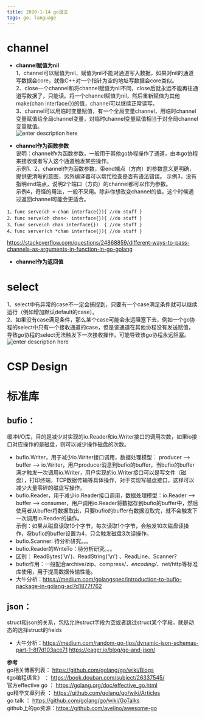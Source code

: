 ```yaml
---
title: 2020-1-14 go语法 
tags: go, language
---
```


# **channel**  

+ **channel赋值为nil**   
1、channel可以赋值为nil，赋值为nil不能对通道写入数据，如果对nil的通道写数据会core，就像C++对一个指针为空的地址写数据会core类似。   
2、close一个channel和将channel赋值为nil不同，close后就永远不能再往通道写数据了，只能读。将一个channel赋值为nil，然后重新赋值为其他make(chan interface{})的值，channel可以继续正常读写。   
3、channel可以用临时变量赋值，有一个全局变量channel，用临时channel变量赋值给全局channel变量，对临时channel变量赋值相当于对全局channel变量赋值。   
![enter description here](./images/1579052148730.png)   

+ **channel作为函数参数**   
说明：channel作为函数参数，一般用于其他go协程操作了通道，由本go协程来接收或者写入这个通道触发某些操作。   
示例1、2，channel作为函数参数，带end端点（方向）的参数意义更明确，提供更清晰的意图，另外编译器可以帮忙检查是否有语法错误。
示例3，没有指明end端点，说明2个端口（方向）的channel都可以作为参数。   
示例4，奇怪的用法，一般不采用。除非你想改变channel的值。这个时候通过返回channel可能会更适合。   
``` golang    
1、func serve(ch <-chan interface{}){ //do stuff }   
2、func serve(ch chan<- interface{}){ //do stuff }   
3、func serve(ch chan interface{})  { //do stuff }   
4、func server(ch *chan interface{}){ //do stuff }   
```
https://stackoverflow.com/questions/24868859/different-ways-to-pass-channels-as-arguments-in-function-in-go-golang   

+ **channel作为返回值**   


# **select**   
1、select中有异常的case不一定会捕捉到，只要有一个case满足条件就可以继续运行（例如增加默认default的case）。   
2、如果没有case满足条件，那么某个case可能会永远阻塞下去，例如一个go协程的select中只有一个接收通道的case，但是该通道在其他协程没有发送赋值，导致go协程的select无法触发下一次接收操作，可能导致该go协程永远阻塞。   
![enter description here](./images/1579056537751.png)   

# **CSP Design**   
     

# **标准库**   
## bufio：    
缓冲I/O库，目的是减少对实现的io.Reader和io.Writer接口的调用次数，如果io接口对应操作的是磁盘，则可以减少操作磁盘的次数。   
+ bufio.Writer，用于减少io.Writer接口调用，数据处理模型： producer --> buffer --> io.Writer，用户producer消息到bufio的buffer，当bufio的buffer满才触发一次调用io.Writer，用户实现的io.Writer接口可以是写文件（磁盘），打印终端，TCP数据传输等具体操作，对于实现写磁盘接口，这样可以减少大量零碎的磁盘写操作。  
+ bufio.Reader，用于减少io.Reader接口调用，数据处理模型：io.Reader --> buffer --> consumer，用户调用io.Reader将数据存到bufio的buffer中，然后使用者从buffer将数据取出，只要bufio的buffer有数据没取完，就不会触发下一次调用io.Reader的操作。   
示例：如果从磁盘读取10个字节，每次读取1个字节，会触发10次磁盘读操作，将bufio的buffer设置为4，只会触发磁盘3次读操作。   
+ bufio.Scanner: 待分析研究。。。   
+ bufio.Reader的WriteTo：待分析研究。。。   
+ 区别：   ReadBytes('\n')、ReadString('\n') 、ReadLine、Scanner?   
+ bufio作用：一般配合archive/zip、compress/*、encoding/*、net/http等标准库使用，用于提高数据传输性能。   
+ 大牛分析：https://medium.com/golangspec/introduction-to-bufio-package-in-golang-ad7d1877f762   

## json：
struct和json的关系，包括允许struct字段为空或者跳过struct某个字段，就是动态的选择struct的fields
 + 大牛分析：https://medium.com/random-go-tips/dynamic-json-schemas-part-1-8f7d103ace71
				      https://eager.io/blog/go-and-json/

**参考**  
  go相关博客列表： https://github.com/golang/go/wiki/Blogs     
《go编程语言》  ： https://book.douban.com/subject/26337545/   
官方effective go  ： https://golang.org/doc/effective_go.html   
go精华文章列表  ： https://github.com/golang/go/wiki/Articles    
go talk ：                 https://github.com/golang/go/wiki/GoTalks   
github上的go资源：https://github.com/avelino/awesome-go   


